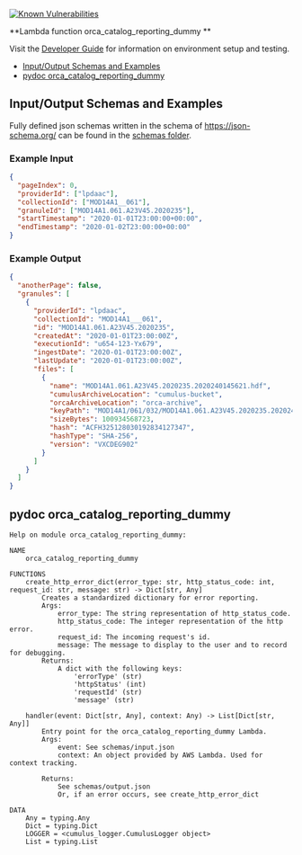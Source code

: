 [![Known Vulnerabilities](https://snyk.io/test/github/nasa/cumulus-orca/badge.svg?targetFile=tasks/orca_catalog_reporting_dummy/requirements.txt)](https://snyk.io/test/github/nasa/cumulus-orca?targetFile=tasks/orca_catalog_reporting_dummy/requirements.txt)

**Lambda function orca_catalog_reporting_dummy **

Visit the [Developer Guide](https://nasa.github.io/cumulus-orca/docs/developer/development-guide/code/contrib-code-intro) for information on environment setup and testing.

- [Input/Output Schemas and Examples](#input-output-schemas)
- [pydoc orca_catalog_reporting_dummy](#pydoc)

<a name="input-output-schemas"></a>
## Input/Output Schemas and Examples
Fully defined json schemas written in the schema of https://json-schema.org/ can be found in the [schemas folder](schemas).

### Example Input
```json
{
  "pageIndex": 0,
  "providerId": ["lpdaac"],
  "collectionId": ["MOD14A1__061"],
  "granuleId": ["MOD14A1.061.A23V45.2020235"],
  "startTimestamp": "2020-01-01T23:00:00+00:00",
  "endTimestamp": "2020-01-02T23:00:00+00:00"
}
```

### Example Output
```json
{
  "anotherPage": false,
  "granules": [
    {
      "providerId": "lpdaac",
      "collectionId": "MOD14A1___061",
      "id": "MOD14A1.061.A23V45.2020235",
      "createdAt": "2020-01-01T23:00:00Z",
      "executionId": "u654-123-Yx679",
      "ingestDate": "2020-01-01T23:00:00Z",
      "lastUpdate": "2020-01-01T23:00:00Z",
      "files": [
        {
          "name": "MOD14A1.061.A23V45.2020235.2020240145621.hdf",
          "cumulusArchiveLocation": "cumulus-bucket",
          "orcaArchiveLocation": "orca-archive",
          "keyPath": "MOD14A1/061/032/MOD14A1.061.A23V45.2020235.2020240145621.hdf",
          "sizeBytes": 100934568723,
          "hash": "ACFH325128030192834127347",
          "hashType": "SHA-256",
          "version": "VXCDEG902"
        }
      ]
    }
  ]
}
```
<a name="pydoc"></a>
## pydoc orca_catalog_reporting_dummy
```
Help on module orca_catalog_reporting_dummy:

NAME
    orca_catalog_reporting_dummy

FUNCTIONS
    create_http_error_dict(error_type: str, http_status_code: int, request_id: str, message: str) -> Dict[str, Any]
        Creates a standardized dictionary for error reporting.
        Args:
            error_type: The string representation of http_status_code.
            http_status_code: The integer representation of the http error.
            request_id: The incoming request's id.
            message: The message to display to the user and to record for debugging.
        Returns:
            A dict with the following keys:
                'errorType' (str)
                'httpStatus' (int)
                'requestId' (str)
                'message' (str)
    
    handler(event: Dict[str, Any], context: Any) -> List[Dict[str, Any]]
        Entry point for the orca_catalog_reporting_dummy Lambda.
        Args:
            event: See schemas/input.json
            context: An object provided by AWS Lambda. Used for context tracking.
        
        Returns:
            See schemas/output.json
            Or, if an error occurs, see create_http_error_dict

DATA
    Any = typing.Any
    Dict = typing.Dict
    LOGGER = <cumulus_logger.CumulusLogger object>
    List = typing.List
```